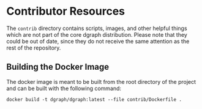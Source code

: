 # Contributor Resources

The `contrib` directory contains scripts, images, and other helpful things
which are not part of the core dgraph distribution. Please note that they
could be out of date, since they do not receive the same attention as the
rest of the repository.

## Building the Docker Image

The docker image is meant to be built from the root directory of the project and can be built with the following command:

    docker build -t dgraph/dgraph:latest --file contrib/Dockerfile .
